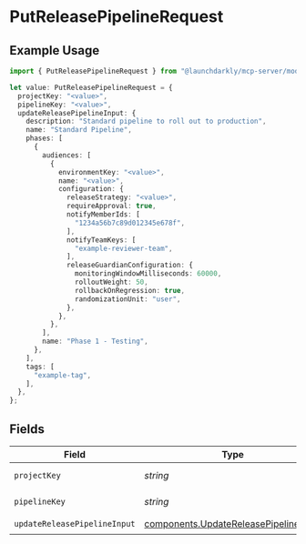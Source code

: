 # PutReleasePipelineRequest

## Example Usage

```typescript
import { PutReleasePipelineRequest } from "@launchdarkly/mcp-server/models/operations";

let value: PutReleasePipelineRequest = {
  projectKey: "<value>",
  pipelineKey: "<value>",
  updateReleasePipelineInput: {
    description: "Standard pipeline to roll out to production",
    name: "Standard Pipeline",
    phases: [
      {
        audiences: [
          {
            environmentKey: "<value>",
            name: "<value>",
            configuration: {
              releaseStrategy: "<value>",
              requireApproval: true,
              notifyMemberIds: [
                "1234a56b7c89d012345e678f",
              ],
              notifyTeamKeys: [
                "example-reviewer-team",
              ],
              releaseGuardianConfiguration: {
                monitoringWindowMilliseconds: 60000,
                rolloutWeight: 50,
                rollbackOnRegression: true,
                randomizationUnit: "user",
              },
            },
          },
        ],
        name: "Phase 1 - Testing",
      },
    ],
    tags: [
      "example-tag",
    ],
  },
};
```

## Fields

| Field                                                                                          | Type                                                                                           | Required                                                                                       | Description                                                                                    |
| ---------------------------------------------------------------------------------------------- | ---------------------------------------------------------------------------------------------- | ---------------------------------------------------------------------------------------------- | ---------------------------------------------------------------------------------------------- |
| `projectKey`                                                                                   | *string*                                                                                       | :heavy_check_mark:                                                                             | The project key                                                                                |
| `pipelineKey`                                                                                  | *string*                                                                                       | :heavy_check_mark:                                                                             | The release pipeline key                                                                       |
| `updateReleasePipelineInput`                                                                   | [components.UpdateReleasePipelineInput](../../models/components/updatereleasepipelineinput.md) | :heavy_check_mark:                                                                             | N/A                                                                                            |